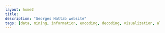 ```yaml
---
layout: home2
title:
description: "Georges Hattab website"
tags: [data, mining, information, encoding, decoding, visualization, algorithm, responsive, research, meaning, design]
---
```



<br>

